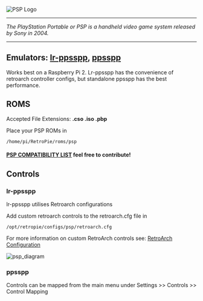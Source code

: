 ![PSP Logo](http://vignette4.wikia.nocookie.net/danganronpa/images/d/df/PSP_Logo.png/revision/latest?cb=20141222033722)

***
_The PlayStation Portable or PSP is a handheld video game system released by Sony in 2004._

***
## Emulators: [lr-ppsspp](https://github.com/libretro/libretro-ppsspp), [ppsspp](https://github.com/hrydgard/ppsspp)

Works best on a Raspberry Pi 2. Lr-ppsspp has the convenience of retroarch controller configs, but standalone ppsspp has the best performance.

## ROMS
Accepted File Extensions: **.cso .iso .pbp**

Place your PSP ROMs in 
```
/home/pi/RetroPie/roms/psp
````
#### [**PSP COMPATIBILITY LIST**](https://docs.google.com/spreadsheets/d/1V-MEx1tOXqCcJL1fQzGh9xLHny-qL-PSWqvY7F80Y90/edit?usp=sharing) feel free to contribute!

## Controls

### lr-ppsspp

lr-ppsspp utilises Retroarch configurations

Add custom retroarch controls to the retroarch.cfg file in
```shell
/opt/retropie/configs/psp/retroarch.cfg
```
For more information on custom RetroArch controls see: [RetroArch Configuration](https://github.com/petrockblog/RetroPie-Setup/wiki/RetroArch-Configuration)

![psp_diagram](https://cloud.githubusercontent.com/assets/10035308/10719289/b31a8bd0-7b4b-11e5-9374-935630d1ed03.png)

### ppsspp

Controls can be mapped from the main menu under Settings >> Controls >> Control Mapping

